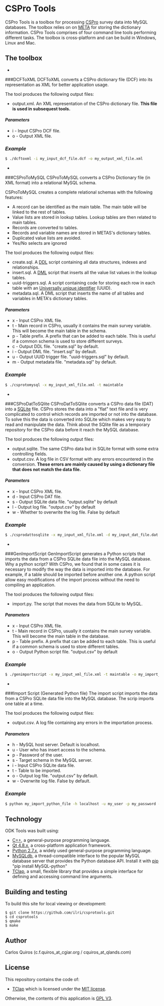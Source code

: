 # CSPro Tools
CSPro Tools is a toolbox for processing [CSPro](https://www.census.gov/population/international/software/cspro/) survey data into MySQL databases. The toolbox relies on on [META](https://github.com/ilri/meta) for storing the dictionary information. CSPro Tools comprises of four command line tools performing different tasks. The toolbox is cross-platform and can be build in Windows, Linux and Mac. 

## The toolbox
- 
###DCFToXML
DCFToXML converts a CSPro dictionary file (DCF) into its representation as XML for better application usage.

 The tool produces the following output files:
 - output.xml. An XML representation of the CSPro dictionary file. **This file is used in subsequest tools.**

  #### *Parameters*
  - i - Input CSPro DCF file.
  - o - Output XML file. 
  
 ### *Example*
  ```sh
$ ./dcftoxml -i my_input_dcf_file.dcf -o my_output_xml_file.xml
```

- 
###CSProToMySQL
CSProToMySQL converts a CSPro Dictionary file (in XML format) into a relational MySQL schema. 

 CSProToMySQL creates a complete relational schemas with the following features:
 - A record can be identified as the main table. The main table will be linked to the rest of tables.
 - Value lists are stored in lookup tables. Lookup tables are then related to main tables.
 - Records are converted to tables.
 - Records and variable names are stored in METAS's dictionary tables.
 - Duplicated value lists are avoided.
 - Yes/No selects are ignored

 The tool produces the following output files:
 - create.sql. A [DDL](http://en.wikipedia.org/wiki/Data_definition_language) script containing all data structures, indexes and relationships.
 - insert.sql. A [DML](http://en.wikipedia.org/wiki/Data_manipulation_language) script that inserts all the value list values in the lookup tables.
 - uuid-triggers.sql. A script containing code for storing each row in each table with an [Universally unique identifier](http://en.wikipedia.org/wiki/Universally_unique_identifier) (UUID).
 - metadata.sql. A DML script that inserts the name of all tables and variables in META's dictionary tables.

  #### *Parameters*
  - x - Input CSPro XML file.
  - t - Main record in CSPro, usually it contains the main survey variable. This will become the main table in the schema.
  - p - Table prefix. A prefix that can be added to each table. This is useful if a common schema is used to store different surveys.
  - c - Output DDL file. "create.sql" by default.
  - i - Output DML file. "insert.sql" by default.
  - u - Output UUID trigger file. "uuid-triggers.sql" by default.  
  - m - Output metadata file. "metadata.sql" by default.
  
 ### *Example*
  ```sh
$ ./csprotomysql -x my_input_xml_file.xml -t maintable
```

- 
###CSProDatToSQlite
CSProDatToSQlite converts a CSPro data file (DAT) into a [SQLite](https://www.sqlite.org/) file. CSPro stores the data into a "flat" text file and is very complicated to control which records are imported or not into the database. To solve this the data is converted into SQLite which makes very easy to read and manipulate the data. Think about the SQlite file as a temporary repository for the CSPro data before it reach the MySQL database.

 The tool produces the following output files:
 - output.sqlite. The same CSPro data but in SQLite format with some extra controlling fields.
 - output.csv. A log file in CSV format with any errors encountered in the conversion. **These errors are mainly caused by using a dictionary file that does not match the data file.**

 #### *Parameters*
  - x - Input CSPro XML file. 
  - d - Input CSPro DAT file.
  - s - Output SQLite data file. "output.sqlite" by default
  - l - Output log file. "output.csv" by default
  - w - Whether to overwrite the log file. False by default

 ### *Example*
  ```sh
$ ./csprodattosqlite -x my_input_xml_file.xml -d my_input_dat_file.dat -s my_output_sqlite_file.sqlite -l my_output_log_file.csv
```

- 
###GenImportScript
GenImportScript generates a Python scripts that imports the data from a CSPro SQLite data file into the MySQL database. Why a python script? With CSPro, we found that in some cases it is necessary to modify the way the data is imported into the database. For example, if a table should be imported before another one. A python script allow easy modifications of the import process without the need to compiling an application. 

 The tool produces the following output files:
 - import.py. The script that moves the data from SQLite to MySQL.

 #### *Parameters*
  - x - Input CSPro XML file.
  - t - Main record in CSPro, usually it contains the main survey variable. This will become the main table in the database.
  - p - Table prefix. A prefix that can be added to each table. This is useful if a common schema is used to store different tables.
  - o - Output Python script file. "output.csv" by default

 ### *Example*
  ```sh
$ ./genimportscript -x my_input_xml_file.xml -t maintable -o my_import_python_file
```

- 
###Import Script (Generated Python file)
The import script imports the data from a CSPro SQLite data file into the MySQL database. The scrip imports one table at a time. 

 The tool produces the following output files:
 - output.csv. A log file containing any errors in the importation process.

 #### *Parameters*
  - h - MySQL host server. Default is localhost.
  - u - User who has insert access to the schema.
  - p - Password of the user.
  - s - Target schema in the MySQL server.
  - i - Input CSPro SQLite data file.
  - t - Table to be imported.
  - o - Output log file. "output.csv" by default.
  - w - Overwrite log file. False by default.

 ### *Example*
  ```sh
$ python my_import_python_file -h localhost -u my_user -p my_password -s my_schema -t my_table_to_import -o my_log_file_.csv
```

## Technology
ODK Tools was built using:

- [C++](https://isocpp.org/), a general-purpose programming language.
- [Qt 4.8.x](https://www.qt.io/), a cross-platform application framework.
- [Python 2.7.x](https://www.python.org/), a widely used general-purpose programming language.
- [MySQLdb](http://mysql-python.sourceforge.net/MySQLdb.html), a thread-compatible interface to the popular MySQL database server that provides the Python database API. Install it with [pip](https://pip.pypa.io/en/stable/) "pip install MySQL-python"
- [TClap](http://tclap.sourceforge.net/), a small, flexible library that provides a simple interface for defining and accessing command line arguments.


## Building and testing
To build this site for local viewing or development:

    $ git clone https://github.com/ilri/csprotools.git
    $ cd csprotools
    $ qmake
    $ make

## Author
Carlos Quiros (c.f.quiros_at_cgiar.org / cquiros_at_qlands.com)

## License
This repository contains the code of:

- [TClap](http://tclap.sourceforge.net/) which is licensed under the [MIT license](https://raw.githubusercontent.com/twbs/bootstrap/master/LICENSE).

Otherwise, the contents of this application is [GPL V3](http://www.gnu.org/copyleft/gpl.html). 
 
